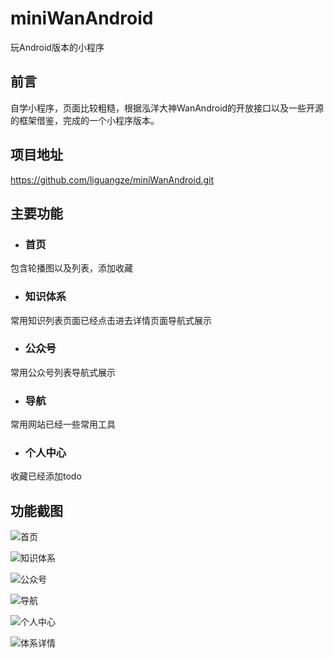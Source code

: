 # miniWanAndroid
玩Android版本的小程序

## 前言
自学小程序，页面比较粗糙，根据泓洋大神WanAndroid的开放接口以及一些开源的框架借鉴，完成的一个小程序版本。

## 项目地址
https://github.com/liguangze/miniWanAndroid.git

## 主要功能
- ### 首页
包含轮播图以及列表，添加收藏

- ### 知识体系
常用知识列表页面已经点击进去详情页面导航式展示

- ### 公众号
常用公众号列表导航式展示

- ### 导航
常用网站已经一些常用工具

- ### 个人中心
收藏已经添加todo



## 功能截图

![首页](https://github.com/liguangze/image/blob/master/1558000757357.jpg?raw=true)

![知识体系](https://github.com/liguangze/image/blob/master/1558000864666.jpg?raw=true)

![公众号](https://github.com/liguangze/image/blob/master/1558000890964.jpg?raw=true)

![导航](https://github.com/liguangze/image/blob/master/1558000912336.jpg?raw=true)

![个人中心](https://github.com/liguangze/image/blob/master/1558000933436.jpg?raw=true)

![体系详情](https://github.com/liguangze/image/blob/master/1558000959859.jpg?raw=true)
